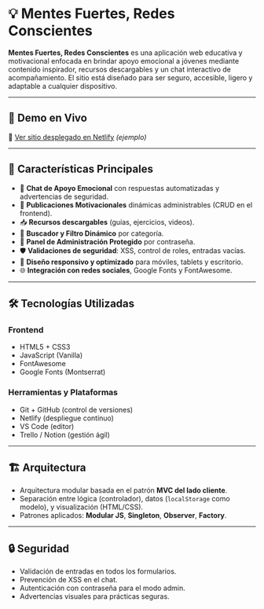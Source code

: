 # 💡 Mentes Fuertes, Redes Conscientes

**Mentes Fuertes, Redes Conscientes** es una aplicación web educativa y motivacional enfocada en brindar apoyo emocional a jóvenes mediante contenido inspirador, recursos descargables y un chat interactivo de acompañamiento. El sitio está diseñado para ser seguro, accesible, ligero y adaptable a cualquier dispositivo.

---

## 🚀 Demo en Vivo

🔗 [Ver sitio desplegado en Netlify](https://mentesfuertes.netlify.app) *(ejemplo)*

---

## 📌 Características Principales

- 🧠 **Chat de Apoyo Emocional** con respuestas automatizadas y advertencias de seguridad.
- 📰 **Publicaciones Motivacionales** dinámicas administrables (CRUD en el frontend).
- 📥 **Recursos descargables** (guías, ejercicios, videos).
- 🔎 **Buscador y Filtro Dinámico** por categoría.
- 🔐 **Panel de Administración Protegido** por contraseña.
- 🛡️ **Validaciones de seguridad**: XSS, control de roles, entradas vacías.
- 📱 **Diseño responsivo y optimizado** para móviles, tablets y escritorio.
- 🌐 **Integración con redes sociales**, Google Fonts y FontAwesome.

---

## 🛠 Tecnologías Utilizadas

### Frontend
- HTML5 + CSS3
- JavaScript (Vanilla)
- FontAwesome
- Google Fonts (Montserrat)

### Herramientas y Plataformas
- Git + GitHub (control de versiones)
- Netlify (despliegue continuo)
- VS Code (editor)
- Trello / Notion (gestión ágil)

---

## 🏗 Arquitectura

- Arquitectura modular basada en el patrón **MVC del lado cliente**.
- Separación entre lógica (controlador), datos (`localStorage` como modelo), y visualización (HTML/CSS).
- Patrones aplicados: **Modular JS**, **Singleton**, **Observer**, **Factory**.

---

## 🔒 Seguridad

- Validación de entradas en todos los formularios.
- Prevención de XSS en el chat.
- Autenticación con contraseña para el modo admin.
- Advertencias visuales para prácticas seguras.
